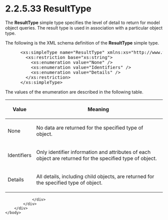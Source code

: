 <html dir="LTR" xmlns:mshelp="http://msdn.microsoft.com/mshelp" xmlns:ddue="http://ddue.schemas.microsoft.com/authoring/2003/5" xmlns:xlink="http://www.w3.org/1999/xlink" xmlns:tool="http://www.microsoft.com/tooltip">
    <head>
        <meta http-equiv="Content-Type" content="text/html; CHARSET=utf-8"></meta>
        <meta name="save" content="history"></meta>
        <title>2.2.5.33 ResultType</title>
        <xml>
            <mshelp:toctitle title="2.2.5.33 ResultType"></mshelp:toctitle>
            <mshelp:rltitle title="[MS-SSMDSWS-15]: ResultType"></mshelp:rltitle>
            <mshelp:keyword index="A" term="b75a2efd-1daf-4184-b67e-739241b80468"></mshelp:keyword>
            <mshelp:attr name="DCSext.ContentType" value="open specification"></mshelp:attr>
            <mshelp:attr name="AssetID" value="b75a2efd-1daf-4184-b67e-739241b80468"></mshelp:attr>
            <mshelp:attr name="TopicType" value="kbRef"></mshelp:attr>
            <mshelp:attr name="DCSext.Title" value="[MS-SSMDSWS-15]: ResultType" />
        </xml>
    </head>
    <body>
        <div id="header">
            <h1 class="heading">2.2.5.33 ResultType</h1>
        </div>
        <div id="mainSection">
            <div id="mainBody">
                <div id="allHistory" class="saveHistory"></div>
                <div id="sectionSection0" class="section" name="collapseableSection">
                    

<p>The <b>ResultType</b> simple type specifies the level of
detail to return for model object queries. The result type is used in
association with a particular object type.</p>

<p>The following is the XML schema definition of the <b>ResultType</b>
simple type.</p>

<dl>
<dd>
<div><pre> &lt;xs:simpleType name=&quot;ResultType&quot; xmlns:xs=&quot;http://www.w3.org/2001/XMLSchema&quot;&gt;
   &lt;xs:restriction base=&quot;xs:string&quot;&gt;
     &lt;xs:enumeration value=&quot;None&quot; /&gt;
     &lt;xs:enumeration value=&quot;Identifiers&quot; /&gt;
     &lt;xs:enumeration value=&quot;Details&quot; /&gt;
   &lt;/xs:restriction&gt;
 &lt;/xs:simpleType&gt;
</pre></div>
</dd></dl>

<p>The values of the enumeration are described in the following
table.</p>

<table>
 <thead>
  <tr>
   <th>
   <p>Value</p>
   </th>
   <th>
   <p>Meaning</p>
   </th>
  </tr>
 </thead>
 <tr>
  <td>
  <p>None</p>
  </td>
  <td>
  <p>No data are returned for the specified type of object.</p>
  </td>
 </tr>
 <tr>
  <td>
  <p>Identifiers</p>
  </td>
  <td>
  <p>Only identifier information and attributes of each
  object are returned for the specified type of object.</p>
  </td>
 </tr>
 <tr>
  <td>
  <p>Details</p>
  </td>
  <td>
  <p>All details, including child objects, are returned for
  the specified type of object.</p>
  </td>
 </tr>
</table>

<p> </p>


                </div>
            </div>
        </div>
    </body>
</html>